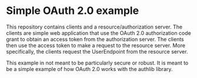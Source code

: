 # Simple OAuth 2.0 example

This repository contains clients and a resource/authorization server. The clients are simple web application that use the OAuth 2.0 authorization code grant to obtain an access token from the authorization server. The clients then use the access token to make a request to the resource server. More specifically, the clients request the UserEndpoint from the resource server.

This example in not meant to be particularly secure or robust. It is meant to be a simple example of how OAuth 2.0 works with the authlib library.